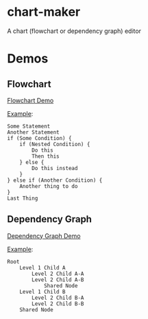 # chart-maker

A chart (flowchart or dependency graph) editor

# Demos

## Flowchart

[Flowchart Demo](https://d3lo92uftxhq1a.cloudfront.net/flowchart/)

[Example](https://d3lo92uftxhq1a.cloudfront.net/flowchart/?diagram=U29tZSBTdGF0ZW1lbnQKQW5vdGhlciBTdGF0ZW1lbnQKaWYgKFNvbWUgQ29uZGl0aW9uKSB7CiAgICBpZiAoTmVzdGVkIENvbmRpdGlvbikgewogICAgICAgIERvIHRoaXMKICAgICAgICBUaGVuIHRoaXMKICAgIH0gZWxzZSB7CiAgICAgICAgRG8gdGhpcyBpbnN0ZWFkCiAgICB9Cn0gZWxzZSBpZiAoQW5vdGhlciBDb25kaXRpb24pIHsKICAgIEFub3RoZXIgdGhpbmcgdG8gZG8KfQpMYXN0IFRoaW5n):
```
Some Statement
Another Statement
if (Some Condition) {
    if (Nested Condition) {
        Do this
        Then this
    } else {
        Do this instead
    }
} else if (Another Condition) {
    Another thing to do
}
Last Thing
```

## Dependency Graph
[Dependency Graph Demo](https://d3lo92uftxhq1a.cloudfront.net/tree_diagram/)

[Example](https://d3lo92uftxhq1a.cloudfront.net/tree_diagram/?diagram=Um9vdAogICAgTGV2ZWwgMSBDaGlsZCBBCiAgICAgICAgTGV2ZWwgMiBDaGlsZCBBLUEKICAgICAgICBMZXZlbCAyIENoaWxkIEEtQgogICAgICAgICAgICBTaGFyZWQgTm9kZQogICAgTGV2ZWwgMSBDaGlsZCBCCiAgICAgICAgTGV2ZWwgMiBDaGlsZCBCLUEKICAgICAgICBMZXZlbCAyIENoaWxkIEItQgogICAgU2hhcmVkIE5vZGU%3D):
```
Root
    Level 1 Child A
        Level 2 Child A-A
        Level 2 Child A-B
            Shared Node
    Level 1 Child B
        Level 2 Child B-A
        Level 2 Child B-B
    Shared Node
````
